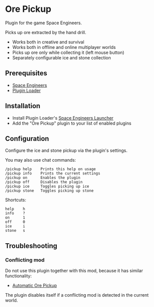 # Ore Pickup

Plugin for the game Space Engineers.

Picks up ore extracted by the hand drill.

- Works both in creative and survival
- Works both in offline and online multiplayer worlds
- Picks up ore only while collecting it (left mouse button)
- Separately configurable ice and stone collection

## Prerequisites

- [Space Engineers](https://store.steampowered.com/app/244850/Space_Engineers/)
- [Plugin Loader](https://github.com/sepluginloader/PluginLoader/)

## Installation

- Install Plugin Loader's [Space Engineers Launcher](https://github.com/sepluginloader/SpaceEngineersLauncher)
- Add the "Ore Pickup" plugin to your list of enabled plugins

## Configuration

Configure the ice and stone pickup via the plugin's settings.

You may also use chat commands:
```
/pickup help    Prints this help on usage
/pickup info    Prints the current settings
/pickup on      Enables the plugin
/pickup off     Disables the plugin
/pickup ice     Toggles picking up ice
/pickup stone   Toggles picking up stone
```

Shortcuts:
```
help    h
info    ?
on      1
off     0
ice     i
stone   s
```

## Troubleshooting

### Conflicting mod

Do not use this plugin together with this mod, because it has similar functionality:

- [Automatic Ore Pickup](https://steamcommunity.com/sharedfiles/filedetails/?id=657749341)

The plugin disables itself if a conflicting mod is detected in the current world.